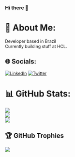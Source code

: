 ### Hi there 👋
# 💫 About Me:
Developer based in Brazil<br>Currently building stuff at HCL.

## 🌐 Socials:
[![LinkedIn](https://img.shields.io/badge/LinkedIn-blue?style=flat&logo=linkedin&labelColor=blue)](https://linkedin.com/in/marcelosabino) [![Twitter](https://img.shields.io/badge/twitter-blue?style=flat&logo=twitter&labelColor=white)](https://twitter.com/marcelo__sabino)

# 📊 GitHub Stats:
![](https://github-readme-stats.vercel.app/api?username=marcelosabino&theme=synthwave&hide_border=true&include_all_commits=false&count_private=false)<br/>
![](https://github-readme-streak-stats.herokuapp.com/?user=marcelosabino&theme=synthwave&hide_border=true)<br/>
![](https://github-readme-stats.vercel.app/api/top-langs/?username=marcelosabino&theme=synthwave&hide_border=true&include_all_commits=false&count_private=false&layout=compact)

## 🏆 GitHub Trophies
![](https://github-profile-trophy.vercel.app/?username=marcelosabino&theme=monokai&no-frame=false&no-bg=true&margin-w=4)

<!--
**marcelosabino/marcelosabino** is a ✨ _special_ ✨ repository because its `README.md` (this file) appears on your GitHub profile.

Here are some ideas to get you started:

- 🔭 I’m currently working on ...
- 🌱 I’m currently learning ...
- 👯 I’m looking to collaborate on ...
- 🤔 I’m looking for help with ...
- 💬 Ask me about ...
- 📫 How to reach me: ...
- 😄 Pronouns: ...
- ⚡ Fun fact: ...
-->
